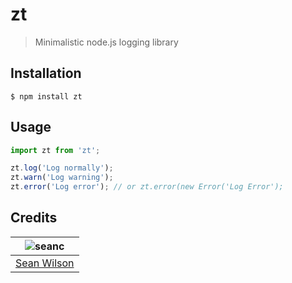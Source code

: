 # zt
> Minimalistic node.js logging library

## Installation
```shell
$ npm install zt
```

## Usage
```javascript
import zt from 'zt';

zt.log('Log normally');
zt.warn('Log warning');
zt.error('Log error'); // or zt.error(new Error('Log Error');
```

## Credits
| ![seanc][avatar] |
|:---:|
| [Sean Wilson][github] |

  [avatar]: https://avatars.githubusercontent.com/u/13725538?v=3&s=125
  [github]: https://github.com/seanc